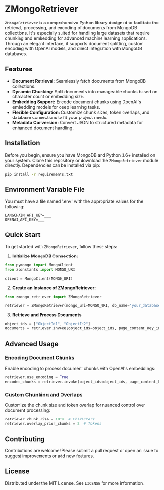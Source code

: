 # ZMongoRetriever

`ZMongoRetriever` is a comprehensive Python library designed to facilitate the retrieval, processing, and encoding of documents from MongoDB collections. It's especially suited for handling large datasets that require chunking and embedding for advanced machine learning applications. Through an elegant interface, it supports document splitting, custom encoding with OpenAI models, and direct integration with MongoDB databases.

## Features

- **Document Retrieval:** Seamlessly fetch documents from MongoDB collections.
- **Dynamic Chunking:** Split documents into manageable chunks based on character count or embedding size.
- **Embedding Support:** Encode document chunks using OpenAI's embedding models for deep learning tasks.
- **Flexible Configuration:** Customize chunk sizes, token overlaps, and database connections to fit your project needs.
- **Metadata Conversion:** Convert JSON to structured metadata for enhanced document handling.

## Installation

Before you begin, ensure you have MongoDB and Python 3.6+ installed on your system. Clone this repository or download the `ZMongoRetriever` module directly. Dependencies can be installed via pip:

```bash
pip install -r requirements.txt
```

## Environment Variable File

You must have a file named '.env' with the appropriate values for the following:

```angular2html
LANGCHAIN_API_KEY=___
OPENAI_API_KEY=___
```


## Quick Start

To get started with `ZMongoRetriever`, follow these steps:

1. **Initialize MongoDB Connection:**

```python
from pymongo import MongoClient
from zconstants import MONGO_URI

client = MongoClient(MONGO_URI)
```

2. **Create an Instance of ZMongoRetriever:**

```python
from zmongo_retriever import ZMongoRetriever

retriever = ZMongoRetriever(mongo_uri=MONGO_URI, db_name='your_database', collection_name='your_collection')
```

3. **Retrieve and Process Documents:**

```python
object_ids = ["ObjectId1", "ObjectId2"]
documents = retriever.invoke(object_ids=object_ids, page_content_key_index=116)
```

## Advanced Usage

### Encoding Document Chunks

Enable encoding to process document chunks with OpenAI's embeddings:

```python
retriever.use_encoding = True
encoded_chunks = retriever.invoke(object_ids=object_ids, page_content_key_index=116)
```

### Custom Chunking and Overlaps

Customize the chunk size and token overlap for nuanced control over document processing:

```python
retriever.chunk_size = 1024  # Characters
retriever.overlap_prior_chunks = 2  # Tokens
```

## Contributing

Contributions are welcome! Please submit a pull request or open an issue to suggest improvements or add new features.

## License

Distributed under the MIT License. See `LICENSE` for more information.
